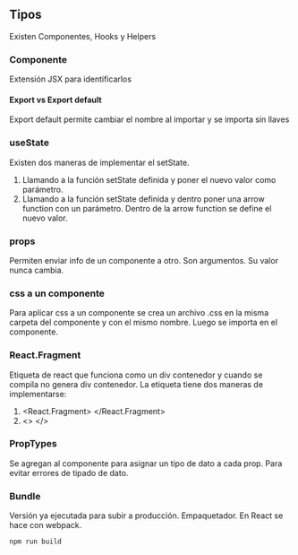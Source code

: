 ## Tipos
Existen Componentes, Hooks y Helpers

### Componente
Extensión JSX para identificarlos

#### Export vs Export default
Export default permite cambiar el nombre al importar y se importa sin llaves

### useState
Existen dos maneras de implementar el setState. 
1. Llamando a la función setState definida y poner el nuevo valor como parámetro.
2. Llamando a la función setState definida y dentro poner una arrow function con un parámetro. Dentro de la arrow function se define el nuevo valor.

### props
Permiten enviar info de un componente a otro. Son argumentos. Su valor nunca cambia.

### css a un componente
Para aplicar css a un componente se crea un archivo .css en la misma carpeta del componente y con el mismo nombre. Luego se importa en el componente.

### React.Fragment
Etiqueta de react que funciona como un div contenedor y cuando se compila no genera div contenedor. La etiqueta tiene dos maneras de implementarse:
1. <React.Fragment> </React.Fragment>
2. <> </>

### PropTypes
Se agregan al componente para asignar un tipo de dato a cada prop. Para evitar errores de tipado de dato.

### Bundle
Versión ya ejecutada para subir a producción. Empaquetador. En React se hace con webpack.

```
npm run build
```